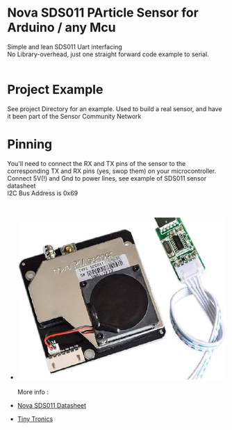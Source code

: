 # Nova SDS011 PArticle Sensor for Arduino / any Mcu
 Simple and lean SDS011 Uart interfacing<BR>
 No Library-overhead, just one straight forward code example to serial.<BR><BR>
 # Project Example
 See project Directory for an example. Used to build a real sensor, and have it been part of the Sensor Community Network<BT><BR>
 # Pinning
You'll need to connect the RX and TX pins of the sensor to the corresponding TX and RX pins (yes, swop them) on your microcontroller.<BR>
Connect 5V(!) and Gnd to power lines, see example of SDS011 sensor datasheet<BR>
I2C Bus Address is 0x69<BR>
<br><br>
+ ![Board](/images/SDS011.jpg?raw=true)
<br><br>
More info :<BR>

+ [Nova SDS011 Datasheet](https://hollandse-luchten.org/wp-content/uploads/sites/9/nova_laser_sensorSDS011datasheet.pdf)
+ [Tiny Tronics](https://www.tinytronics.nl/en/sensors/air/dust/nova-sds011-high-precision-laser-dust-sensor)

